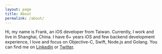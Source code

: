 ```yaml
---
layout: page
title: About
permalink: /about/
---
```


Hi, my name is Frank, an iOS developer from Taiwan. 
Currently, I work and live in Shanghai, China. 
I have 6+ years iOS and few backend development experience, 
I love and focus on Objective-C, Swift, Node.js and Golang.
You can find me on 
[LinkedIn](https://www.linkedin.com/in/franklol/)
or
[Twitter](https://twitter.com/huang_wc).
